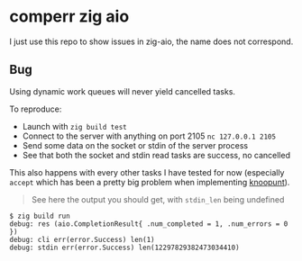 # comperr zig aio

I just use this repo to show issues in zig-aio, the name does not correspond.

## Bug

Using dynamic work queues will never yield cancelled tasks.

To reproduce:
- Launch with `zig build test`
- Connect to the server with anything on port 2105 `nc 127.0.0.1 2105`
- Send some data on the socket or stdin of the server process
- See that both the socket and stdin read tasks are success, no cancelled

This also happens with every other tasks I have tested for now (especially
`accept` which has been a pretty big problem when implementing
[knoopunt](https://github.com/emneo-dev/knoopunt)).


> See here the output you should get, with `stdin_len` being undefined
```
$ zig build run
debug: res (aio.CompletionResult{ .num_completed = 1, .num_errors = 0 })
debug: cli err(error.Success) len(1)
debug: stdin err(error.Success) len(12297829382473034410)
```
